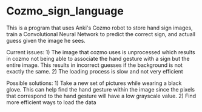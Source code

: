 # Cozmo_sign_language

This is a program that uses Anki's Cozmo robot to store hand sign images, train a Convolutional Neural Network to predict the correct sign, and actuall guess given the image he sees.

Current issues:
    1) The image that cozmo uses is unprocessed which results in cozmo not being able to associate the hand gesture with a sign but the            entire image. This results in incorrect guesses if the background is not exactly the same.
    2) The loading process is slow and not very efficient

Possible solutions:
    1) Take a new set of pictures while wearing a black glove. This can help find the hand gesture within the image since the pixels that          correspond to the hand gesture will have a low grayscale value.
    2) Find more efficient ways to load the data
